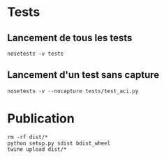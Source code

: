 # Tests

## Lancement de tous les tests

    nosetests -v tests

## Lancement d'un test sans capture

    nosetests -v --nocapture tests/test_aci.py 

# Publication

    rm -rf dist/*
    python setup.py sdist bdist_wheel
    twine upload dist/*